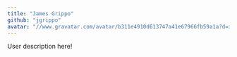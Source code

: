 ```yaml
---
title: "James Grippo"
github: "jgrippo"
avatar: "//www.gravatar.com/avatar/b311e4910d613747a41e67966fb59a1a?d=identicon"
---
```


User description here!
